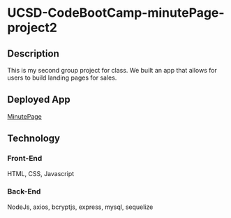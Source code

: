 # UCSD-CodeBootCamp-minutePage-project2

## Description

This is my second group project for class.  We built an app that allows for users to build landing pages for sales.

## Deployed App

[MinutePage](https://minutepage-school.herokuapp.com/ "Deployed App on Heroku")

## Technology

### Front-End

HTML,
CSS,
Javascript

### Back-End

NodeJs,
axios,
bcryptjs,
express,
mysql,
sequelize
